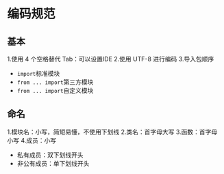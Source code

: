 # 编码规范
## 基本
1.使用 4 个空格替代 Tab：可以设置IDE
2.使用 UTF-8 进行编码
3.导入包顺序
* `import`标准模块
* `from ... import`第三方模块
* `from ... import`自定义模块

## 命名
1.模块名：小写，简短易懂，不使用下划线
2.类名：首字母大写
3.函数：首字母小写
4.成员：小写
* 私有成员：双下划线开头
* 非公有成员：单下划线开头